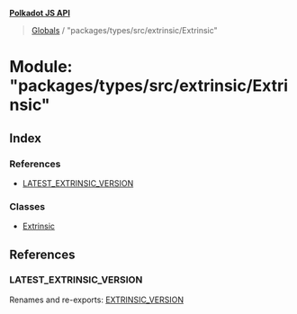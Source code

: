 **[Polkadot JS API](../README.md)**

> [Globals](../globals.md) / "packages/types/src/extrinsic/Extrinsic"

# Module: "packages/types/src/extrinsic/Extrinsic"

## Index

### References

* [LATEST\_EXTRINSIC\_VERSION](_packages_types_src_extrinsic_extrinsic_.md#latest_extrinsic_version)

### Classes

* [Extrinsic](../classes/_packages_types_src_extrinsic_extrinsic_.extrinsic.md)

## References

### LATEST\_EXTRINSIC\_VERSION

Renames and re-exports: [EXTRINSIC\_VERSION](_packages_types_src_extrinsic_v4_extrinsic_.md#extrinsic_version)
